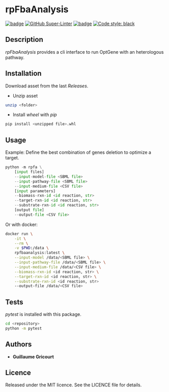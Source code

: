 # rpFbaAnalysis

[![badge](https://img.shields.io/endpoint?url=https://gist.githubusercontent.com/guillaume-gricourt/dcbec0ab9a7556f091c36e48a58980dd/raw/version.json)](version)
[![GitHub Super-Linter](https://github.com/brsynth/rpFbaAnalysis/workflows/Tests/badge.svg)](https://github.com/marketplace/actions/super-linter)
[![badge](https://img.shields.io/endpoint?url=https://gist.githubusercontent.com/guillaume-gricourt/dcbec0ab9a7556f091c36e48a58980dd/raw/coverage.json)](code_coverage)
[![Code style: black](https://img.shields.io/badge/code%20style-black-000000.svg)](https://github.com/psf/black)

## Description
*rpFbaAnalysis* provides a cli interface to run OptGene with an heterologous pathway.  

## Installation
Download asset from the last *Releases*.  

* Unzip asset  
```sh
unzip <folder>
```  
* Install *wheel* with *pip*  
```sh
pip install <unzipped file>.whl
```

## Usage
Example: Define the best combination of genes deletion to optimize a target.

```python
python -m rpfa \
    [input files]
    --input-model-file <SBML file>
    --input-pathway-file <SBML file>
    --input-medium-file <CSV file>
    [input parameters]
    --biomass-rxn-id <id reaction, str>
    --target-rxn-id <id reaction, str>
    --substrate-rxn-id <id reaction, str>
    [output file]
    --output-file <CSV file>
```
Or with docker:  
```sh
docker run \
    -it \
    --rm \
    -v $PWD:/data \
    rpfbaanalysis:latest \
    --input-model /data/<SBML file> \
    --input-pathway-file /data/<SBML file> \
    --input-medium-file /data/<CSV file> \
    --biomass-rxn-id <id reaction, str> \
    --target-rxn-id <id reaction, str> \
    --substrate-rxn-id <id reaction, str>
    --output-file /data/<CSV file>
```

## Tests
*pytest* is installed with this package.
```bash
cd <repository>
python -m pytest
```

## Authors
* **Guillaume Gricourt**

## Licence
Released under the MIT licence. See the LICENCE file for details.

